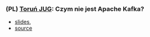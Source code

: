### (PL) [Toruń JUG](https://www.meetup.com/Torun-JUG/): Czym nie jest Apache Kafka?

- [slides](https://gitpitch.com/szczeles/public-speaking/torunjug2017), 
- [source](https://github.com/szczeles/public-speaking/tree/torunjug2017)
